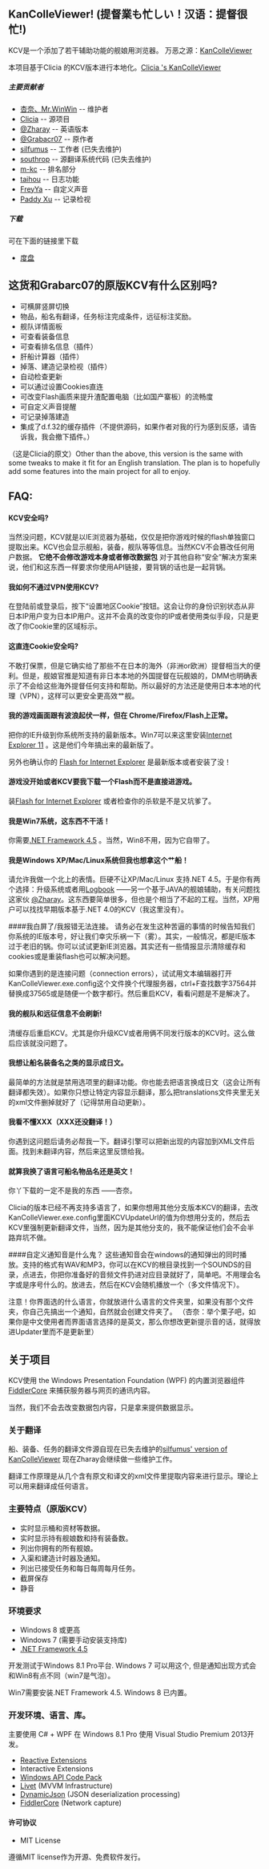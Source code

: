 ﻿KanColleViewer! (提督業も忙しい！汉语：提督很忙!)
--

KCV是一个添加了若干辅助功能的舰娘用浏览器。
万恶之源：[KanColleViewer](http://grabacr.net/kancolleviewer)

本项目基于Clicia 的KCV版本进行本地化。[Clicia 's KanColleViewer](https://github.com/yuyuvn/KanColleViewer)

##### 主要贡献者
* [杏奈、Mr.WinWin](https://github.com/AnnaKutou) -- 维护者
* [Clicia](https://github.com/yuyuvn) -- 源项目
* [@Zharay](http://twitter.com/Zharay) -- 英语版本
* [@Grabacr07](https://twitter.com/Grabacr07) -- 原作者
* [silfumus](https://github.com/silfumus) -- 工作者 (已失去维护)
* [southrop](https://github.com/southrop) -- 源翻译系统代码 (已失去维护)
* [m-kc](https://github.com/m-kc) -- 排名部分
* [taihou](https://github.com/taihou) -- 日志功能
* [FreyYa](https://github.com/FreyYa) -- 自定义声音
* [Paddy Xu](https://github.com/Xupefei) -- 记录检视

##### 下载
可在下面的链接里下载
* [度盘](http://pan.baidu.com/s/1qWC1RL6)

## 这货和Grabarc07的原版KCV有什么区别吗?
* 可横屏竖屏切换
* 物品，船名有翻译，任务标注完成条件，远征标注奖励。
* 舰队详情面板
* 可查看装备信息
* 可查看排名信息（插件）
* 肝船计算器（插件）
* 掉落、建造记录检视（插件）
* 自动检查更新
* 可以通过设置Cookies直连
* 可改变Flash画质来提升渣配置电脑（比如国产寨板）的流畅度
* 可自定义声音提醒
* 可记录掉落建造
* 集成了d.f.32的缓存插件（不提供源码，如果作者对我的行为感到反感，请告诉我，我会撤下插件。）

（这是Clicia的原文）Other than the above, this version is the same with some tweaks to make it fit for an English translation. The plan is to hopefully add some features into the main project for all to enjoy.

## FAQ:

#### KCV安全吗?
当然没问题，KCV就是以IE浏览器为基础，仅仅是把你游戏时候的flash单独窗口提取出来。KCV也会显示舰船，装备，舰队等等信息。当然KCV不会篡改任何用户数据。
**它绝不会修改游戏本身或者修改数据包**
对于其他自称“安全”解决方案来说，他们和这东西一样要求你使用API链接，要背锅的话也是一起背锅。

#### 我如何不通过VPN使用KCV?
在登陆前或登录后，按下“设置地区Cookie”按钮。这会让你的身份识别状态从非日本IP用户变为日本IP用户。这并不会真的改变你的IP或者使用类似手段，只是更改了你Cookie里的区域标示。

#### 这直连Cookie安全吗?
不敢打保票，但是它确实给了那些不在日本的海外（非洲or欧洲）提督相当大的便利。但是，舰娘官推是知道有非日本本地的外国提督在玩舰娘的，DMM也明确表示了不会给这些海外提督任何支持和帮助。所以最好的方法还是使用日本本地的代理（VPN），这样可以更安全更高效艹舰。

#### 我的游戏画面跟有波浪起伏一样，但在 Chrome/Firefox/Flash上正常。
把你的IE升级到你系统所支持的最新版本。Win7可以来这里安装[Internet Explorer 11](http://windows.microsoft.com/en-us/internet-explorer/ie-11-worldwide-languages) 。这是他们今年搞出来的最新版了。

另外也确认你的 [Flash for Internet Explorer](http://get.adobe.com/flashplayer/otherversions/) 是最新版本或者安装了没！

#### 游戏没开始或者KCV要我下载一个Flash而不是直接进游戏。
装[Flash for Internet Explorer](http://get.adobe.com/flashplayer/otherversions/) 或者检查你的杀软是不是又坑爹了。

#### 我是Win7系统，这东西不干活！
你需要[.NET Framework 4.5](http://www.microsoft.com/en-us/download/details.aspx?id=30653) 。当然，Win8不用，因为它自带了。

#### 我是Windows XP/Mac/Linux系统但我也想拿这个艹船！
请允许我做一个北上的表情。巨硬不让XP/Mac/Linux 支持.NET 4.5。于是你有两个选择：升级系统或者用[Logbook](https://github.com/Zharay/logbook) ——另一个基于JAVA的舰娘辅助，有关问题找这家伙 [@Zharay](http://twitter.com/Zharay)。这东西要简单很多，但也是个相当了不起的工程。当然，XP用户可以找找早期版本基于.NET 4.0的KCV（我这里没有）。

####我白屏了/我报错无法连接。
请务必在发生这种苦逼的事情的时候告知我们你系统的IE版本号，好让我们幸灾乐祸一下（雾）。其实，一般情况，都是IE版本过于老旧的锅。你可以试试更新IE浏览器。其实还有一些情报显示清除缓存和cookies或是重装flash也可以解决问题。

如果你遇到的是连接问题（connection errors），试试用文本编辑器打开KanColleViewer.exe.config这个文件换个代理服务器，ctrl+F查找数字37564并替换成37565或是随便一个数字都行。然后重启KCV，看看问题是不是解决了。

#### 我的舰队和远征信息不会刷新!
清缓存后重启KCV。尤其是你升级KCV或者用俩不同发行版本的KCV时。这么做后应该就没问题了。

#### 我想让船名装备名之类的显示成日文。
最简单的方法就是禁用选项里的翻译功能。你也能去把语言换成日文（这会让所有翻译都失效）。如果你只想让特定内容显示翻译，那么把translations文件夹里无关的xml文件删掉就好了（记得禁用自动更新）。

#### 我看不懂XXX（XXX还没翻译！）
你遇到这问题后请务必帮我一下。翻译引擎可以把新出现的内容加到XML文件后面。找到未翻译内容，然后来这里反馈给我。

#### 就算我换了语言可船名物品名还是英文！
你丫下载的一定不是我的东西      ——杏奈。

Clicia的版本已经不再支持多语言了，如果你想用其他分支版本KCV的翻译，去改KanColleViewer.exe.config里面KCVUpdateUrl的值为你想用分支的，然后去KCV里强制更新翻译文件，当然，因为是其他分支的，我不能保证他们会不会半路弃坑不做。

####自定义通知音是什么鬼？
这些通知音会在windows的通知弹出的同时播放。支持的格式有WAV和MP3，你可以在KCV的根目录找到一个SOUNDS的目录，点进去，你把你准备好的音频文件扔进对应目录就好了，简单吧。不用理会名字或是序号什么的。放进去，然后在KCV会随机播放一个（多文件情况下）。

注意！你界面选的什么语言，你就放进什么语言的文件夹里，如果没有那个文件夹，你自己先搞出一个通知，自然就会创建文件夹了。
（杏奈：举个栗子吧，如果你是中文使用者而界面语言选择的是英文，那么你想改更新提示音的话，就得放进Updater里而不是更新里）

## 关于项目
KCV使用 the Windows Presentation Foundation (WPF) 的内置浏览器组件 [FiddlerCore](http://fiddler2.com/fiddlercore) 来捕获服务器与网页的通讯内容。

当然，我们不会去改变数据包内容，只是拿来提供数据显示。

### 关于翻译
船、装备、任务的翻译文件源自现在已失去维护的[silfumus' version of KanColleViewer](https://github.com/silfumus/KanColleViewer) 现在Zharay会继续做一些维护工作。

翻译工作原理是从几个含有原文和译文的xml文件里提取内容来进行显示。理论上可以用来翻译成任何语言。

### 主要特点（原版KCV）
* 实时显示桶和资材等数据。
* 实时显示持有舰娘数和持有装备数。
* 列出你拥有的所有舰娘。
* 入渠和建造计时器及通知。
* 列出已接受任务和每日每周每月任务。
* 截屏保存
* 静音

### 环境要求
* Windows 8 或更高
* Windows 7 (需要手动安装支持库)
* [.NET Framework 4.5](http://www.microsoft.com/ja-jp/download/details.aspx?id=30653)

开发测试于Windows 8.1 Pro平台. Windows 7 可以用这个, 但是通知出现方式会和Win8有点不同（win7是气泡）。

Win7需要安装.NET Framework 4.5. Windows 8 已内置。

### 开发环境、语言、库。
主要使用 C# + WPF 在 Windows 8.1 Pro 使用 Visual Studio Premium 2013开发。

* [Reactive Extensions](http://rx.codeplex.com/)
* Interactive Extensions
* [Windows API Code Pack](http://archive.msdn.microsoft.com/WindowsAPICodePack)
* [Livet](http://ugaya40.net/livet) (MVVM Infrastructure)
* [DynamicJson](http://dynamicjson.codeplex.com/) (JSON deserialization processing)
* [FiddlerCore](http://fiddler2.com/fiddlercore) (Network capture)


#### 许可协议
* MIT License

遵循MIT license作为开源、免费软件发行。
